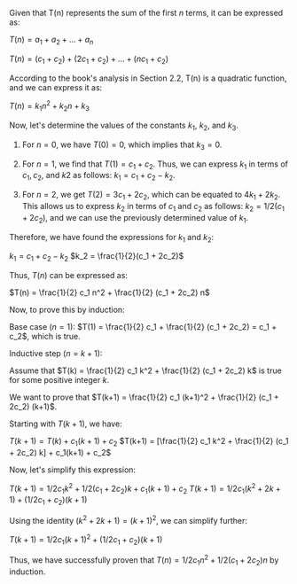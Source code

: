Given that T(n) represents the sum of the first $n$ terms, it can be expressed as:

$T(n) = a_1 + a_2 + ... + a_n$

$T(n) = (c_1 + c_2) + (2c_1 + c_2) + \ldots + (nc_1 + c_2)$

According to the book's analysis in Section 2.2, T(n) is a quadratic function, and we can express it as:

$T(n) = k_1 n^2 + k_2 n + k_3$

Now, let's determine the values of the constants $k_1$, $k_2$, and $k_3$.

1. For $n = 0$, we have $T(0) = 0$, which implies that $k_3 = 0$.

2. For $n = 1$, we find that $T(1) = c_1 + c_2$. Thus, we can express $k_1$ in terms of $c_1, c_2$, and $k2$
as follows: $k_1 = c_1 + c_2 - k_2$.

3. For $n = 2$, we get $T(2) = 3c_1 + 2c_2$, which can be equated to $4k_1 + 2k_2$. This allows us to express 
$k_2$ in terms of $c_1$ and $c_2$ as follows: $k_2 = 1/2(c_1 + 2c_2)$, and we can use the previously determined value
of $k_1$.

Therefore, we have found the expressions for $k_1$ and $k_2$:

$k_1 = c_1 + c_2 - k_2$
$k_2 = \frac{1}{2}(c_1 + 2c_2)$

Thus, $T(n)$ can be expressed as:

$T(n) = \frac{1}{2} c_1 n^2 + \frac{1}{2} (c_1 + 2c_2) n$

Now, to prove this by induction:

Base case $(n = 1)$: $T(1) = \frac{1}{2} c_1 + \frac{1}{2} (c_1 + 2c_2) = c_1 + c_2$, which is true.

Inductive step $(n = k+1)$:

Assume that $T(k) = \frac{1}{2} c_1 k^2 + \frac{1}{2} (c_1 + 2c_2) k$ is true for some positive integer $k$.

We want to prove that $T(k+1) = \frac{1}{2} c_1 (k+1)^2 + \frac{1}{2} (c_1 + 2c_2) (k+1)$.

Starting with $T(k+1)$, we have:

$T(k+1) = T(k) + c_1(k+1) + c_2$
$T(k+1) = [\frac{1}{2} c_1 k^2 + \frac{1}{2} (c_1 + 2c_2) k] + c_1(k+1) + c_2$

Now, let's simplify this expression:

$T(k+1) = 1/2 c_1 k^2 + 1/2 (c_1 + 2c_2) k + c_1(k+1) + c_2$
$T(k+1) = 1/2 c_1 (k^2 + 2k + 1) + (1/2 c_1 + c_2)(k+1)$

Using the identity $(k^2 + 2k + 1) = (k+1)^2$, we can simplify further:

$T(k+1) = 1/2 c_1 (k+1)^2 + (1/2 c_1 + c_2)(k+1)$

Thus, we have successfully proven that $T(n) = 1/2 c_1 n^2 + 1/2 (c_1 + 2c_2) n$ by induction.
